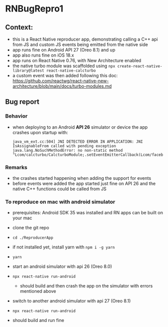 # RNBugRepro1

## Context:
- this is a React Native reproducer app, demonstrating calling a C++ api from JS and custom JS events being emitted from the native side
- app runs fine on Android API 27 (Oreo 8.1) and up
- app also runs fine on iOS 18.x
- app runs on React Native 0.76, with New Architecture enabled
- the native turbo module was scaffolded using `npx create-react-native-library@latest react-native-calcturbo`
- a custom event was then added following this doc: https://github.com/reactwg/react-native-new-architecture/blob/main/docs/turbo-modules.md

## Bug report
### Behavior

- when deploying to an Android **API 26** simulator or device the app crashes upon startup with:
  ```
  java_vm_ext.cc:504] JNI DETECTED ERROR IN APPLICATION: JNI IsAssignableFrom called with pending exception java.lang.NoSuchMethodError: no non-static method "Lcom/calcturbo/CalcturboModule;.setEventEmitterCallback(Lcom/facebook/react/bridge/CxxCallbackImpl;)V"
  ```
### Remarks
  - the crashes started happening when adding the support for events
  - before events were added the app started just fine on API 26 and the native C++ functions could be called from JS

### To reproduce on mac with android simulator
  - prerequisites: Android SDK 35 was installed and RN apps can be built on your mac

  - clone the git repo

  - `cd ./ReproducerApp`

  - if not installed yet, install yarn with `npm i -g yarn`

  - `yarn`

  - start an android simulator with api 26 (Oreo 8.0)

  - `npx react-native run-android`
    - should build and then crash the app on the simulator with errors mentioned above

  - switch to another android simulator with api 27 (Oreo 8.1)

  - `npx react-native run-android`
  - should build and run fine
